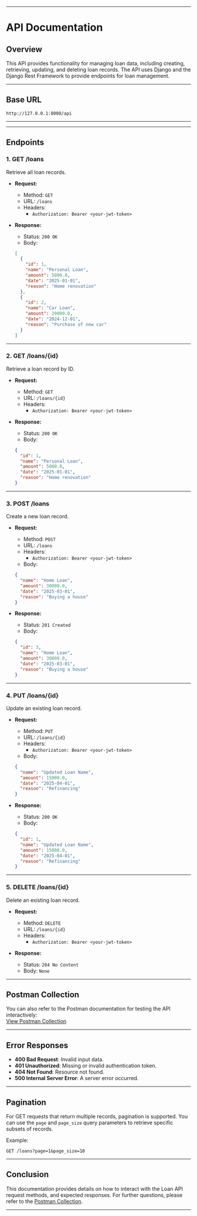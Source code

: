 
---

# API Documentation

## Overview
This API provides functionality for managing loan data, including creating, retrieving, updating, and deleting loan records. The API uses Django and the Django Rest Framework to provide endpoints for loan management.

---

## Base URL
```
http://127.0.0.1:8000/api
```

---
---

## Endpoints

### 1. **GET /loans**

Retrieve all loan records.

- **Request:**
  - Method: `GET`
  - URL: `/loans`
  - Headers:
    - `Authorization: Bearer <your-jwt-token>`
    
- **Response:**
  - Status: `200 OK`
  - Body:
  ```json
  [
    {
      "id": 1,
      "name": "Personal Loan",
      "amount": 5000.0,
      "date": "2025-01-01",
      "reason": "Home renovation"
    },
    {
      "id": 2,
      "name": "Car Loan",
      "amount": 20000.0,
      "date": "2024-12-01",
      "reason": "Purchase of new car"
    }
  ]
  ```

---

### 2. **GET /loans/{id}**

Retrieve a loan record by ID.

- **Request:**
  - Method: `GET`
  - URL: `/loans/{id}`
  - Headers:
    - `Authorization: Bearer <your-jwt-token>`
    
- **Response:**
  - Status: `200 OK`
  - Body:
  ```json
  {
    "id": 1,
    "name": "Personal Loan",
    "amount": 5000.0,
    "date": "2025-01-01",
    "reason": "Home renovation"
  }
  ```

---

### 3. **POST /loans**

Create a new loan record.

- **Request:**
  - Method: `POST`
  - URL: `/loans`
  - Headers:
    - `Authorization: Bearer <your-jwt-token>`
  - Body:
  ```json
  {
    "name": "Home Loan",
    "amount": 30000.0,
    "date": "2025-03-01",
    "reason": "Buying a house"
  }
  ```
  
- **Response:**
  - Status: `201 Created`
  - Body:
  ```json
  {
    "id": 3,
    "name": "Home Loan",
    "amount": 30000.0,
    "date": "2025-03-01",
    "reason": "Buying a house"
  }
  ```

---

### 4. **PUT /loans/{id}**

Update an existing loan record.

- **Request:**
  - Method: `PUT`
  - URL: `/loans/{id}`
  - Headers:
    - `Authorization: Bearer <your-jwt-token>`
  - Body:
  ```json
  {
    "name": "Updated Loan Name",
    "amount": 15000.0,
    "date": "2025-04-01",
    "reason": "Refinancing"
  }
  ```
  
- **Response:**
  - Status: `200 OK`
  - Body:
  ```json
  {
    "id": 1,
    "name": "Updated Loan Name",
    "amount": 15000.0,
    "date": "2025-04-01",
    "reason": "Refinancing"
  }
  ```

---

### 5. **DELETE /loans/{id}**

Delete an existing loan record.

- **Request:**
  - Method: `DELETE`
  - URL: `/loans/{id}`
  - Headers:
    - `Authorization: Bearer <your-jwt-token>`
    
- **Response:**
  - Status: `204 No Content`
  - Body: `None`

---

## Postman Collection

You can also refer to the Postman documentation for testing the API interactively:  
[View Postman Collection](https://documenter.getpostman.com/view/42403797/2sAYkHqK9z)

---

## Error Responses

- **400 Bad Request**: Invalid input data.
- **401 Unauthorized**: Missing or invalid authentication token.
- **404 Not Found**: Resource not found.
- **500 Internal Server Error**: A server error occurred.

---

## Pagination

For GET requests that return multiple records, pagination is supported. You can use the `page` and `page_size` query parameters to retrieve specific subsets of records.

Example:
```
GET /loans?page=1&page_size=10
```

---

## Conclusion

This documentation provides details on how to interact with the Loan API request methods, and expected responses. For further questions, please refer to the [Postman Collection](https://documenter.getpostman.com/view/42403797/2sAYkHqK9z).

---

